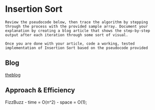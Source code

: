 # Insertion Sort

    Review the pseudocode below, then trace the algorithm by stepping through the process with the provided sample array. Document your explanation by creating a blog article that shows the step-by-step output after each iteration through some sort of visual.

    Once you are done with your article, code a working, tested implementation of Insertion Sort based on the pseudocode provided

## Blog
[theblog]()


## Approach & Efficiency

FizzBuzz - time = O(n^2)
         - space = O(1);

